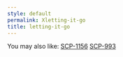 ```yaml
---
style: default
permalink: Xletting-it-go
title: letting-it-go
---
```

You may also like:
[SCP-1156](http://scp-wiki.net/scp-1156)
[SCP-993](http://scp-wiki.net/scp-993)